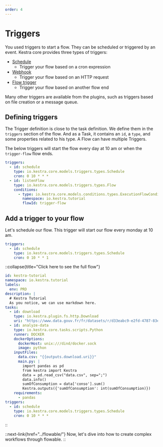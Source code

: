```yaml
---
order: 4
---
```


# Triggers

You used triggers to start a flow. They can be scheduled or triggered by an event.
Kestra core provides three types of triggers:

* [Schedule](../../developer-guide/triggers/schedule.md)
  * Trigger your flow based on a cron expression
* [Webhook](../../developer-guide/triggers/webhook.md)
  * Trigger your flow based on an HTTP request
* [Flow trigger](../../developer-guide/triggers/flow.md)
  * Trigger your flow based on another flow end

Many other triggers are available from the plugins, such as triggers based on file creation or a message queue.

## Defining triggers

The Trigger definition is close to the task definition. We define them in the `triggers` section of the flow. And as a Task, it contains an `id`, a `type`, and some properties related to his type. A Flow can have multiple Triggers.

The below triggers will start the flow every day at 10 am or when the `trigger-flow` flow ends.

```yaml
triggers:
  - id: schedule
    type: io.kestra.core.models.triggers.types.Schedule
    cron: 0 10 * * *
  - id: listenFlow
    type: io.kestra.core.models.triggers.types.Flow
    conditions:
      - type: io.kestra.core.models.conditions.types.ExecutionFlowCondition
        namespace: io.kestra.tutorial
        flowId: trigger-flow
```

## Add a trigger to your flow

Let's schedule our flow. This trigger will start our flow every monday at 10 am.

```yaml
triggers:
  - id: schedule
    type: io.kestra.core.models.triggers.types.Schedule
    cron: 0 10 * * 1
```

::collapse{title="Click here to see the full flow"}
```yaml
id: kestra-tutorial
namespace: io.kestra.tutorial
labels:
  env: PRD
description: |
  # Kestra Tutorial
  As you notice, we can use markdown here.
tasks:
  - id: download
    type: io.kestra.plugin.fs.http.Download
    uri: "https://www.data.gouv.fr/fr/datasets/r/d33eabc9-e2fd-4787-83e5-a5fcfb5af66d"
  - id: analyze-data
    type: io.kestra.core.tasks.scripts.Python
    runner: DOCKER
    dockerOptions:
      dockerHost: unix:///dind/docker.sock
      image: python
    inputFiles:
      data.csv: "{{outputs.download.uri}}"
      main.py: |
        import pandas as pd
        from kestra import Kestra
        data = pd.read_csv("data.csv", sep=";")
        data.info()
        sumOfConsumption = data['conso'].sum()
        Kestra.outputs({'sumOfConsumption': int(sumOfConsumption)})
    requirements:
      - pandas
triggers:
  - id: schedule
    type: io.kestra.core.models.triggers.types.Schedule
    cron: 0 10 * * *
```
::


::next-link{href="../flowable/"}
Now, let's dive into how to create complex workflows through flowable.
::

